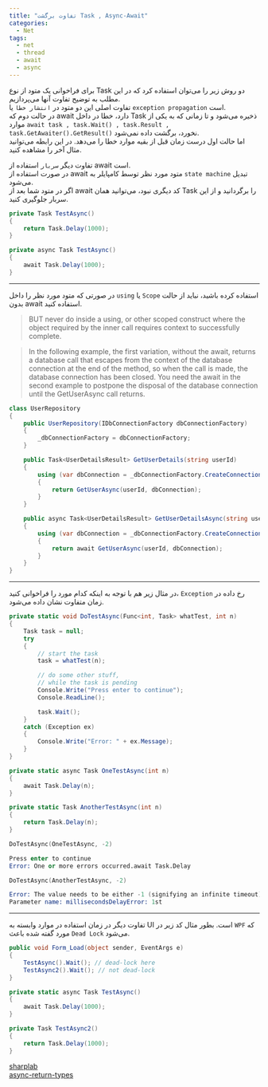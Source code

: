 ```yaml
---
title: "تفاوت برگشت Task , Async-Await"
categories:
  - Net
tags:
  - net
  - thread
  - await
  - async
---
```


برای فراخوانی یک متود از نوع Task دو روش زیر را می‌توان استفاده کرد که در این مطلب به توضیح تفاوت آنها می‌پردازیم.  
تفاوت اصلی این دو متود در `انتشار خطا` یا `exception propagation` است.   
در حالت دوم که await دارد، خطا در داخل Task ذخیره می‌شود و تا زمانی که به یکی از موارد `await task , task.Wait() , task.Result , task.GetAwaiter().GetResult()` نخورد، برگشت داده  نمی‌شود.  
اما حالت اول درست زمان قبل از بقیه موارد خطا را می‌دهد. در این رابطه می‌توانید مثال آخر را مشاهده کنید.  

تفاوت دیگر `سربار` استفاده از await است.  
در صورت استفاده از await متود مورد نظر توسط کامپایلر به `state machine` تبدیل می‌شود.  
اگر در متود شما بعد از await کد دیگری نبود، می‌توانید همان Task را برگردانید و از این سربار جلوگیری کنید.  


```c#
private Task TestAsync() 
{
    return Task.Delay(1000);
}

private async Task TestAsync() 
{
    await Task.Delay(1000);
}
```

---

در صورتی که متود مورد نظر را داخل `using` یا `Scope` استفاده کرده باشید، نباید از حالت بدون await استفاده کنید.  

> BUT never do inside a using, or other scoped construct where the object required by the inner call requires context to successfully complete.

> In the following example, the first variation, without the await, returns a database call that escapes from the context of the database connection at the end of the method, so when the call is made, the database connection has been closed. You need the await in the second example to postpone the disposal of the database connection until the GetUserAsync call returns.

```c#
class UserRepository
{
    public UserRepository(IDbConnectionFactory dbConnectionFactory)
    {
        _dbConnectionFactory = dbConnectionFactory;
    }

    public Task<UserDetailsResult> GetUserDetails(string userId)
    {
        using (var dbConnection = _dbConnectionFactory.CreateConnection())
        {
            return GetUserAsync(userId, dbConnection);
        }
    }

    public async Task<UserDetailsResult> GetUserDetailsAsync(string userId)
    {
        using (var dbConnection = _dbConnectionFactory.CreateConnection())
        {
            return await GetUserAsync(userId, dbConnection);
        }
    }
}
```

---

در مثال زیر هم با توجه به اینکه کدام مورد را فراخوانی کنید، `Exception` رخ داده در زمان متفاوت نشان داده می‌شود.  

```c#
private static void DoTestAsync(Func<int, Task> whatTest, int n)
{
    Task task = null;
    try
    {
        // start the task
        task = whatTest(n);

        // do some other stuff, 
        // while the task is pending
        Console.Write("Press enter to continue");
        Console.ReadLine();

        task.Wait();
    }
    catch (Exception ex)
    {
        Console.Write("Error: " + ex.Message);
    }
}

private static async Task OneTestAsync(int n)
{
    await Task.Delay(n);
}

private static Task AnotherTestAsync(int n)
{
    return Task.Delay(n);
}
```

```s
DoTestAsync(OneTestAsync, -2)

Press enter to continue
Error: One or more errors occurred.await Task.Delay
```

```s
DoTestAsync(AnotherTestAsync, -2)

Error: The value needs to be either -1 (signifying an infinite timeout), 0 or a positive integer.
Parameter name: millisecondsDelayError: 1st
```

---

تفاوت دیگر در زمان استفاده در موارد وابسته به UI است. بطور مثال کد زیر در `WPF` که مورد گفته شده باعث `Dead Lock` می‌شود.  

```c#
public void Form_Load(object sender, EventArgs e)
{
    TestAsync().Wait(); // dead-lock here
    TestAsync2().Wait(); // not dead-lock
}

private static async Task TestAsync()
{
    await Task.Delay(1000);
}

private Task TestAsync2() 
{
    return Task.Delay(1000);
}
```


[sharplab](https://sharplab.io/#v2:EYLgZgpghgLgrgJwgZwLQFEAeAHJzkCWA9gHYBqUCBUwANigD4ACADAARMCMA3ALABQrDpwCsffgKYBmDgCY2AYTYBvAW3UcZTABwcAbGwCCyAJ4kAxoYDuUAjAAUASjYBeAHwcAnEdMWFUWnoIJ3ENNjUNaX0fM3MAJQh4BBInVw9jWP9AiGDHUI0I9VwCADdYCGiMvwCg1Pd9ADoFIgBbbHoYCAATJj1xAF8gA)  
[async-return-types](https://docs.microsoft.com/en-us/dotnet/csharp/programming-guide/concepts/async/async-return-types)  